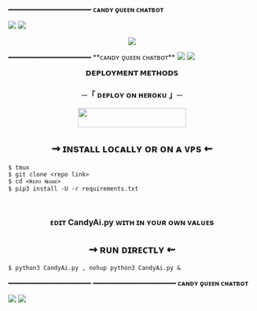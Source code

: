 ━━━━━━━━━━━━━━━━━━━━
**ᴄᴀɴᴅʏ ǫᴜᴇᴇɴ ᴄʜᴀᴛʙᴏᴛ**

<img src="https://user-images.githubusercontent.com/73097560/115834477-dbab4500-a447-11eb-908a-139a6edaec5c.gif">
<img src="https://user-images.githubusercontent.com/73097560/115834477-dbab4500-a447-11eb-908a-139a6edaec5c.gif">

<p align="center">
  <img src="https://graph.org/file/2f0c96f423cfd33704f8f.jpg">
</p>
━━━━━━━━━━━━━━━━━━━━
**ᴄᴀɴᴅʏ ǫᴜᴇᴇɴ ᴄʜᴀᴛʙᴏᴛ**

<img src="https://user-images.githubusercontent.com/73097560/115834477-dbab4500-a447-11eb-908a-139a6edaec5c.gif">
<img src="https://user-images.githubusercontent.com/73097560/115834477-dbab4500-a447-11eb-908a-139a6edaec5c.gif">


<p align="center">
<b>𝗗𝗘𝗣𝗟𝗢𝗬𝗠𝗘𝗡𝗧 𝗠𝗘𝗧𝗛𝗢𝗗𝗦</b>
</p>

<h3 align="center">
    ─「 ᴅᴇᴩʟᴏʏ ᴏɴ ʜᴇʀᴏᴋᴜ 」─
</h3>

<p align="center"><a href="https://dashboard.heroku.com/new?template=https://github.com/its-star-boi/chatbot"> <img src="https://img.shields.io/badge/Deploy%20On%20Heroku-skyblue?style=for-the-badge&logo=heroku" width="220" height="38.45"/></a></p>

<h2 align="center"> 
   ⇝ ɪɴsᴛᴀʟʟ ʟᴏᴄᴀʟʟʏ ᴏʀ ᴏɴ ᴀ ᴠᴘs ⇜
</h2>

```console
$ tmux
$ git clone <repo link>
$ cd <ʀᴇᴘᴏ ɴᴀᴍᴇ>
$ pip3 install -U -r requirements.txt



```
 
<h3 align="center"> 
    ᴇᴅɪᴛ <b>CandyAi.py</b> ᴡɪᴛʜ ɪɴ ʏᴏᴜʀ ᴏᴡɴ ᴠᴀʟᴜᴇs
</h3>

<h2 align="center"> 
   ⇝ ʀᴜɴ ᴅɪʀᴇᴄᴛʟʏ ⇜
</h2>

```console
$ python3 CandyAi.py , nohup python3 CandyAi.py &
```



  ━━━━━━━━━━━━━━━━━━━━
━━━━━━━━━━━━━━━━━━━━
**ᴄᴀɴᴅʏ ǫᴜᴇᴇɴ ᴄʜᴀᴛʙᴏᴛ**

<img src="https://user-images.githubusercontent.com/73097560/115834477-dbab4500-a447-11eb-908a-139a6edaec5c.gif">
<img src="https://user-images.githubusercontent.com/73097560/115834477-dbab4500-a447-11eb-908a-139a6edaec5c.gif">


